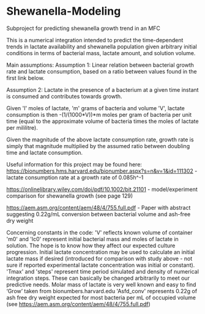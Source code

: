 # Shewanella-Modeling
Subproject for predicting shewanella growth trend in an MFC

This is a numerical integration intended to predict the time-dependent trends in lactate availability and shewanella population given arbitrary initial conditions in terms of bacterial mass, lactate amount, and solution volume.

Main assumptions:
Assumption 1: Linear relation between bacterial growth rate and lactate consumption, based on a ratio between values found in the first link below.

Assumption 2: Lactate in the presence of a bacterium at a given time instant is consumed and contributes towards growth.

Given 'l' moles of lactate, 'm' grams of bacteria and volume 'V', lactate consumption is then -(1/(1000*V))*m moles per gram of bacteria per unit time (equal to the approximate volume of bacteria times the moles of lactate per mililitre).

Given the magnitude of the above lactate consumption rate, growth rate is simply that magnitude multiplied by the assumed ratio between doubling time and lactate consumption.

Useful information for this project may be found here:
https://bionumbers.hms.harvard.edu/bionumber.aspx?s=n&v=1&id=111302 - lactate consumption rate at a growth rate of 0.085h^-1

https://onlinelibrary.wiley.com/doi/pdf/10.1002/bit.21101 - model/experiment comparison for shewanella growth (see page 129)

https://aem.asm.org/content/aem/48/4/755.full.pdf - Paper with abstract suggesting 0.22g/mL conversion between bacterial volume and ash-free dry weight

Concerning constants in the code:
'V' reflects known volume of container 
'm0' and 'lc0' represent initial bacterial mass and moles of lactate in solution. The hope is to know how they affect our expected culture progression. Initial lactate concentration may be used to calculate an initial lactate mass if desired (introduced for comparison with study above - not sure if reported experimental lactate concentration was initial or constant).
'Tmax' and 'steps' represent time period simulated and density of numerical integration steps. These can basically be changed arbitrarily to meet our predictive needs.
Molar mass of lactate is very well known and easy to find
‘Grow’ taken from bionumbers.harvard.edu
'Asfd_conv' represents 0.22g of ash free dry weight expected for most bacteria per mL of occupied volume (see https://aem.asm.org/content/aem/48/4/755.full.pdf)

